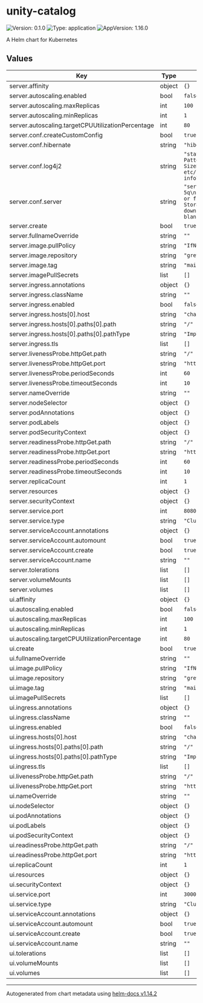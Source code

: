 # unity-catalog

![Version: 0.1.0](https://img.shields.io/badge/Version-0.1.0-informational?style=flat-square) ![Type: application](https://img.shields.io/badge/Type-application-informational?style=flat-square) ![AppVersion: 1.16.0](https://img.shields.io/badge/AppVersion-1.16.0-informational?style=flat-square)

A Helm chart for Kubernetes

## Values

| Key | Type | Default | Description |
|-----|------|---------|-------------|
| server.affinity | object | `{}` |  |
| server.autoscaling.enabled | bool | `false` |  |
| server.autoscaling.maxReplicas | int | `100` |  |
| server.autoscaling.minReplicas | int | `1` |  |
| server.autoscaling.targetCPUUtilizationPercentage | int | `80` |  |
| server.conf.createCustomConfig | bool | `true` |  |
| server.conf.hibernate | string | `"hibernate.connection.driver_class=org.h2.Driver\nhibernate.connection.url=jdbc:h2:file:./etc/db/h2db;DB_CLOSE_DELAY=-1\nhibernate.hbm2ddl.auto=update\nhibernate.show_sql=false\nhibernate.archive.autodetection=class\nhibernate.use_sql_comments=true\norg.hibernate.SQL=INFO\norg.hibernate.type.descriptor.sql.BasicBinder=TRACE"` |  |
| server.conf.log4j2 | string | `"status = warn\nappenders = rollingFile\n\nappender.rollingFile.type = RollingFile\nappender.rollingFile.name = RollingFile\nappender.rollingFile.fileName = etc/logs/server.log\nappender.rollingFile.filePattern = etc/logs/server-%d{MM-dd-yyyy-HH-mm-ss}-%i.log.gz\nappender.rollingFile.layout.type = PatternLayout\nappender.rollingFile.layout.pattern = %d{HH:mm:ss.SSS} [%t] %-5level %logger{36} - %msg%n\n\nappender.rollingFile.policies.type = Policies\nappender.rollingFile.policies.time.type = TimeBasedTriggeringPolicy\nappender.rollingFile.policies.time.interval = 1\nappender.rollingFile.policies.size.type = SizeBasedTriggeringPolicy\nappender.rollingFile.policies.size.size = 10MB\n\nappender.rollingFile.strategy.type = DefaultRolloverStrategy\nappender.rollingFile.strategy.max = 5\nappender.rollingFile.strategy.fileIndex = max\n\nappender.rollingFile.strategy.action.type = Delete\nappender.rollingFile.strategy.action.basePath = etc/logs\nappender.rollingFile.strategy.action.condition.type = IfFileName\nappender.rollingFile.strategy.action.condition.glob = server-*.log.gz\nappender.rollingFile.strategy.action.ifAny.type = IfAccumulatedFileCount\nappender.rollingFile.strategy.action.ifAny.exceeds = 5\n\nrootLogger.level = info\nrootLogger.appenderRefs = rollingFile\nrootLogger.appenderRef.rollingFile.ref = RollingFile"` |  |
| server.conf.server | string | `"server.env=dev\n## Identity Provider authorization parameters\n# examples:\n# authorization=enable\n# authorization-url=https://accounts.google.com/o/oauth2/auth\n# token-url=https://oauth2.googleapis.com/token\n# client-id=111122223333-abab1212cdcd3434.apps.googleusercontent.com\n# client-secret=GOCSPX-ababfoobarcdcd-5q\nserver.authorization=disable\nserver.authorization-url=\nserver.token-url=\nserver.client-id=\nserver.client-secret=\nserver.redirect-port=\n# D-Days H-Hours M-Minutes S-Seconds (P5D = 5 days,PT5H = 5 hours, PT5M = 5 minutes, PT5S = 5 seconds)\nserver.cookie-timeout=P5D\n\n# Define the model storage root.  Cloud storage or file based allowed.\n# If no root specified, the current working directory of the server is used.\n\n#storage-root.models=s3://my-s3-bucket/root\n#storage-root.models=abfs://file_system@account_name.dfs.core.windows.net/root\n#storage-root.models=gs://my-gc-bucket/root\nstorage-root.models=file:/tmp/ucroot\n\n## S3 Storage Config (Multiple configs can be added by incrementing the index)\ns3.bucketPath.0=\ns3.region.0=\ns3.awsRoleArn.0=\n# Optional (If blank, it will use DefaultCredentialsProviderChain)\ns3.accessKey.0=\ns3.secretKey.0=\n# Test Only (If you provide a session token, it will just use those session creds, no downscoping)\ns3.sessionToken.0=\n\n## ADLS Storage Config (Multiple configs can be added by incrementing the index)\nadls.storageAccountName.0=\nadls.tenantId.0=\nadls.clientId.0=\nadls.clientSecret.0=\n\n## GCS Storage Config (Multiple configs can be added by incrementing the index)\ngcs.bucketPath.0=\n# Optional (If blank, it will use Default Application chain to find credentials)\ngcs.jsonKeyFilePath.0="` |  |
| server.create | bool | `true` |  |
| server.fullnameOverride | string | `""` |  |
| server.image.pullPolicy | string | `"IfNotPresent"` |  |
| server.image.repository | string | `"greypavan/unity-catalog"` |  |
| server.image.tag | string | `"main"` |  |
| server.imagePullSecrets | list | `[]` |  |
| server.ingress.annotations | object | `{}` |  |
| server.ingress.className | string | `""` |  |
| server.ingress.enabled | bool | `false` |  |
| server.ingress.hosts[0].host | string | `"chart-example.local"` |  |
| server.ingress.hosts[0].paths[0].path | string | `"/"` |  |
| server.ingress.hosts[0].paths[0].pathType | string | `"ImplementationSpecific"` |  |
| server.ingress.tls | list | `[]` |  |
| server.livenessProbe.httpGet.path | string | `"/"` |  |
| server.livenessProbe.httpGet.port | string | `"http"` |  |
| server.livenessProbe.periodSeconds | int | `60` |  |
| server.livenessProbe.timeoutSeconds | int | `10` |  |
| server.nameOverride | string | `""` |  |
| server.nodeSelector | object | `{}` |  |
| server.podAnnotations | object | `{}` |  |
| server.podLabels | object | `{}` |  |
| server.podSecurityContext | object | `{}` |  |
| server.readinessProbe.httpGet.path | string | `"/"` |  |
| server.readinessProbe.httpGet.port | string | `"http"` |  |
| server.readinessProbe.periodSeconds | int | `60` |  |
| server.readinessProbe.timeoutSeconds | int | `10` |  |
| server.replicaCount | int | `1` |  |
| server.resources | object | `{}` |  |
| server.securityContext | object | `{}` |  |
| server.service.port | int | `8080` |  |
| server.service.type | string | `"ClusterIP"` |  |
| server.serviceAccount.annotations | object | `{}` |  |
| server.serviceAccount.automount | bool | `true` |  |
| server.serviceAccount.create | bool | `true` |  |
| server.serviceAccount.name | string | `""` |  |
| server.tolerations | list | `[]` |  |
| server.volumeMounts | list | `[]` |  |
| server.volumes | list | `[]` |  |
| ui.affinity | object | `{}` |  |
| ui.autoscaling.enabled | bool | `false` |  |
| ui.autoscaling.maxReplicas | int | `100` |  |
| ui.autoscaling.minReplicas | int | `1` |  |
| ui.autoscaling.targetCPUUtilizationPercentage | int | `80` |  |
| ui.create | bool | `true` |  |
| ui.fullnameOverride | string | `""` |  |
| ui.image.pullPolicy | string | `"IfNotPresent"` |  |
| ui.image.repository | string | `"greypavan/unity-catalog-ui"` |  |
| ui.image.tag | string | `"main"` |  |
| ui.imagePullSecrets | list | `[]` |  |
| ui.ingress.annotations | object | `{}` |  |
| ui.ingress.className | string | `""` |  |
| ui.ingress.enabled | bool | `false` |  |
| ui.ingress.hosts[0].host | string | `"chart-example.local"` |  |
| ui.ingress.hosts[0].paths[0].path | string | `"/"` |  |
| ui.ingress.hosts[0].paths[0].pathType | string | `"ImplementationSpecific"` |  |
| ui.ingress.tls | list | `[]` |  |
| ui.livenessProbe.httpGet.path | string | `"/"` |  |
| ui.livenessProbe.httpGet.port | string | `"http"` |  |
| ui.nameOverride | string | `""` |  |
| ui.nodeSelector | object | `{}` |  |
| ui.podAnnotations | object | `{}` |  |
| ui.podLabels | object | `{}` |  |
| ui.podSecurityContext | object | `{}` |  |
| ui.readinessProbe.httpGet.path | string | `"/"` |  |
| ui.readinessProbe.httpGet.port | string | `"http"` |  |
| ui.replicaCount | int | `1` |  |
| ui.resources | object | `{}` |  |
| ui.securityContext | object | `{}` |  |
| ui.service.port | int | `3000` |  |
| ui.service.type | string | `"ClusterIP"` |  |
| ui.serviceAccount.annotations | object | `{}` |  |
| ui.serviceAccount.automount | bool | `true` |  |
| ui.serviceAccount.create | bool | `true` |  |
| ui.serviceAccount.name | string | `""` |  |
| ui.tolerations | list | `[]` |  |
| ui.volumeMounts | list | `[]` |  |
| ui.volumes | list | `[]` |  |

----------------------------------------------
Autogenerated from chart metadata using [helm-docs v1.14.2](https://github.com/norwoodj/helm-docs/releases/v1.14.2)
